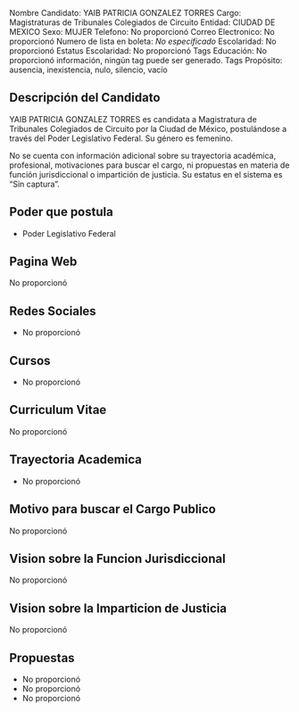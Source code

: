 Nombre Candidato: YAIB PATRICIA GONZALEZ TORRES
Cargo: Magistraturas de Tribunales Colegiados de Circuito
Entidad: CIUDAD DE MEXICO
Sexo: MUJER
Telefono: No proporcionó
Correo Electronico: No proporcionó
Numero de lista en boleta: *No especificado*
Escolaridad: No proporcionó
Estatus Escolaridad: No proporcionó
Tags Educación: No proporcionó información, ningún tag puede ser generado.
Tags Propósito: ausencia, inexistencia, nulo, silencio, vacío


## Descripción del Candidato 

YAIB PATRICIA GONZALEZ TORRES es candidata a Magistratura de Tribunales Colegiados de Circuito por la Ciudad de México, postulándose a través del Poder Legislativo Federal. Su género es femenino.

No se cuenta con información adicional sobre su trayectoria académica, profesional, motivaciones para buscar el cargo, ni propuestas en materia de función jurisdiccional o impartición de justicia. Su estatus en el sistema es “Sin captura”.


## Poder que postula

- Poder Legislativo Federal


## Pagina Web

No proporcionó


## Redes Sociales

- No proporcionó


## Cursos

- No proporcionó


## Curriculum Vitae

No proporcionó


## Trayectoria Academica

- No proporcionó


## Motivo para buscar el Cargo Publico

No proporcionó


## Vision sobre la Funcion Jurisdiccional

No proporcionó


## Vision sobre la Imparticion de Justicia

No proporcionó


## Propuestas

- No proporcionó
- No proporcionó
- No proporcionó

